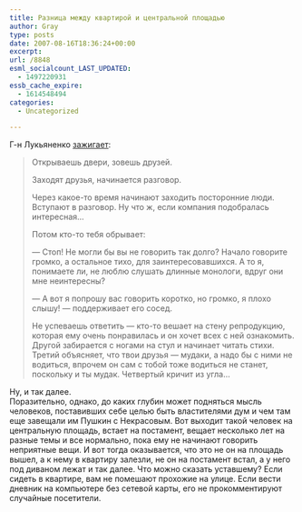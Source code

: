 ```yaml
---
title: Разница между квартирой и центральной площадью
author: Gray
type: posts
date: 2007-08-16T18:36:24+00:00
excerpt:
url: /8848
esml_socialcount_LAST_UPDATED:
  - 1497220931
essb_cache_expire:
  - 1614548494
categories:
  - Uncategorized

---
```








Г-н Лукьяненко <a href="http://doctor-livsy.livejournal.com/258461.html" target="_blank">зажигает</a>:

> Открываешь двери, зовешь друзей.
> 
> Заходят друзья, начинается разговор.
> 
> Через какое-то время начинают заходить посторонние люди. Вступают в разговор. Ну что ж, если компания подобралась интересная&#8230;
> 
> Потом кто-то тебя обрывает:
> 
> &#8212; Стоп! Не могли бы вы не говорить так долго? Начало говорите громко, а остальное тихо, для заинтересовавшихся. А то я, понимаете ли, не люблю слушать длинные монологи, вдруг они мне неинтересны?
> 
> &#8212; А вот я попрошу вас говорить коротко, но громко, я плохо слышу! &#8212; поддерживает его сосед.
> 
> Не успеваешь ответить &#8212; кто-то вешает на стену репродукцию, которая ему очень понравилась и он хочет всех с ней ознакомить. Другой забирается с ногами на стул и начинает читать стихи. Третий объясняет, что твои друзья &#8212; мудаки, а надо бы с ними не водиться, впрочем он сам с тобой тоже водиться не станет, поскольку и ты мудак. Четвертый кричит из угла&#8230;

Ну, и так далее.  
Поразительно, однако, до каких глубин может подняться мысль человеков, поставивших себе целью быть властителями дум и чем там еще завещали им Пушкин с Некрасовым. Вот выходит такой человек на центральную площадь, встает на постамент, вещает несколько лет на разные темы и все нормально, пока ему не начинают говорить неприятные вещи. И вот тогда оказывается, что это не он на площадь вышел, а к нему в квартиру залезли, не он на постамент встал, а у него под диваном лежат и так далее. Что можно сказать уставшему? Если сидеть в квартире, вам не помешают прохожие на улице. Если вести дневник на компьютере без сетевой карты, его не прокомментируют случайные посетители.